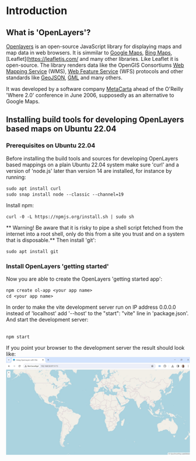 # Introduction
## What is 'OpenLayers'?
[Openlayers](https://openlayers.org/) is an open-source JavaScript library for displaying maps and map data in web browsers. It is simmilar to [Google Maps](https://www.google.com/maps), [Bing Maps](https://www.bing.com/maps), [Leaflet](https://leafletjs.com/ and many other libraries. Like Leaflet it is open-source.
The library renders data like the OpenGIS Consortiums [Web Mapping Service](http://www.opengeospatial.org/standards/wms) (WMS), [Web Feature Service](http://www.opengeospatial.org/standards/wfs) (WFS) protocols and other standards like [GeoJSON](https://geojson.org), [GML](http://www.opengeospatial.org/standards/gml) and many others.

It was developed by a software company [MetaCarta](https://en.wikipedia.org/wiki/MetaCarta) ahead of the O'Reilly 'Where 2.0' conference in June 2006, supposedly as an alternative to Google Maps.
## Installing build tools for developing OpenLayers based maps on Ubuntu 22.04
### Prerequisites on Ubuntu 22.04
Before installing the build tools and sources for developing OpenLayers based mappings on a plain Ubuntu 22.04 system make sure 'curl' and a version of 'node.js' later than version 14 are installed, for instance by running:

```
sudo apt install curl
sudo snap install node --classic --channel=19
```

Install npm:

```
curl -0 -L https://npmjs.org/install.sh | sudo sh
```

** Warning! Be aware that it is risky to pipe a shell script fetched from the internet into a root shell, only do this from a site you trust and on a system that is disposable.**
Then install 'git':

```
sudo apt install git
```

### Install OpenLayers 'getting started'
Now you are able to create the OpenLayers 'getting started app':


```
npm create ol-app <your app name>
cd <your app name>
```


In order to make the vite development server run on IP address 0.0.0.0 instead of 'localhost' add '--host' to the "start": "vite" line in 'package.json'.
And start the development server:
```

npm start
```

If you point your browser to the development server the result should look like:
![](/images/openlayers.001.jpg)
